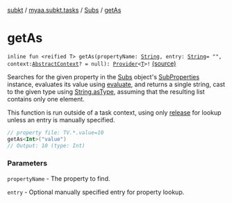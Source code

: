 [subkt](../../index.md) / [myaa.subkt.tasks](../index.md) / [Subs](index.md) / [getAs](./get-as.md)

# getAs

`inline fun <reified T> getAs(propertyName: `[`String`](https://kotlinlang.org/api/latest/jvm/stdlib/kotlin/-string/index.html)`, entry: `[`String`](https://kotlinlang.org/api/latest/jvm/stdlib/kotlin/-string/index.html)` = "", context: `[`AbstractContext`](https://velocity.apache.org/engine/2.2/apidocs/org/apache/velocity/context/AbstractContext.html)`? = null): `[`Provider`](https://docs.gradle.org/current/javadoc/org/gradle/api/provider/Provider.html)`<`[`T`](get-as.md#T)`>!` [(source)](https://github.com/Myaamori/SubKt/blob/master/src/main/kotlin/myaa/subkt/tasks/plugin.kt#L551)

Searches for the given property in the [Subs](index.md) object's [SubProperties](../-sub-properties/index.md) instance,
evaluates its value using [evaluate](evaluate.md), and returns a single string, cast to
the given type using [String.asType](../kotlin.-string/as-type.md), assuming that the resulting list
contains only one element.

This function is run outside of a task context, using only [release](release.md) for lookup
unless an entry is manually specified.

``` kotlin
// property file: TV.*.value=10
getAs<Int>("value")
// Output: 10 (type: Int)
```

### Parameters

`propertyName` - The property to find.

`entry` - Optional manually specified entry for property lookup.